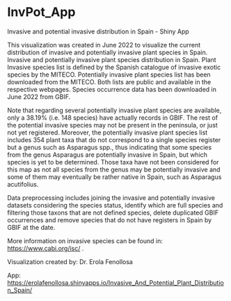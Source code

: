# InvPot_App
Invasive and potential invasive distribution in Spain - Shiny App

This visualization was created in June 2022 to visualize the current distribution of invasive and potentially invasive plant species in Spain. Invasive and potentially invasive plant species distribution in Spain. Plant Invasive species list is defined by the Spanish catalogue of invasive exotic species by the MITECO. Potentially invasive plant species list has been downloaded from the MITECO. Both lists are public and available in the respective webpages. Species occurrence data has been downloaded in June 2022 from GBIF.

Note that regarding several potentially invasive plant species are available, only a 38.19% (i.e. 148 species) have actually records in GBIF. The rest of the potential invasive species may not be present in the peninsula, or just not yet registered. Moreover, the potentially invasive plant species list includes 354 plant taxa that do not correspond to a single species register but a genus such as Asparagus spp., thus indicating that some species from the genus Asparagus are potentially invasive in Spain, but which species is yet to be determined. Those taxa have not been considered for this map as not all species from the genus may be potentially invasive and some of them may eventually be rather native in Spain, such as Asparagus acutifolius.

Data preprocessing includes joining the invasive and potentially invasive datasets considering the species status, identify which are full species and filtering those taxons that are not defined species, delete duplicated GBIF occurrences and remove species that do not have registers in Spain by GBIF at the date.

More information on invasive species can be found in: https://www.cabi.org/isc/ .

Visualization created by: Dr. Erola Fenollosa

App: https://erolafenollosa.shinyapps.io/Invasive_And_Potential_Plant_Distribution_Spain/
